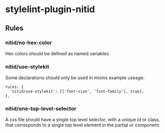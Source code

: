 # stylelint-plugin-nitid

## Rules

### nitid/no-hex-color
Hex colors should be defined as named variables

### nitid/use-stylekit
Some declarations should only be used in mixins
example useage:
```
rules: {
  'nitid/use-stylekit': [['font-size', 'font-family'], true],
},
```

### nitid/one-top-level-selector
A css file should have a single top level selector, with a unique id or class,
that corresponds to a single top level element in the partial or component
